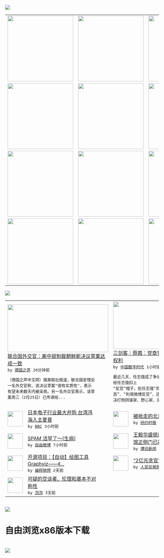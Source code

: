 

<a href="https://github.com/greatfire/z/raw/master/FreeBrowser.apk"><img src="https://raw.githubusercontent.com/greatfire/wiki/master/x/header.png" /></a><table><tr><td width="262" align="center" valign="center"><a href="https://github.com/greatfire/wiki/wiki/nyt" title="纽约时报中文网 国际纵览"><img src="https://raw.githubusercontent.com/greatfire/wiki/master/x/nyt_flag.png" width="215"/></a></td><td width="262" align="center" valign="center"><a href="https://github.com/greatfire/wiki/wiki/dw" title=""><img src="https://raw.githubusercontent.com/greatfire/wiki/master/x/dw_flag.png" width="215"/></a></td><td width="262" align="center" valign="center"><a href="https://github.com/greatfire/wiki/wiki/rmjd" title=""><img src="https://raw.githubusercontent.com/greatfire/wiki/master/x/rmjd_flag.png" width="215"/></a></td></tr><tr><td width="262" align="center" valign="center"><a href="https://github.com/paopaonetizen/website" title="泡泡 - 未经审查的互联网信息"><img src="https://raw.githubusercontent.com/greatfire/wiki/master/x/pp_flag.png" width="215"/></a></td><td width="262" align="center" valign="center"><a href="https://github.com/getlantern/mirror" title="以及自由微博和GreatFire.org官方中文论坛"><img src="https://raw.githubusercontent.com/greatfire/wiki/master/x/lantern_flag.png" width="215"/></a></td><td width="262" align="center" valign="center"><a href="https://github.com/cdtmirrors/m/" title=""><img src="https://raw.githubusercontent.com/greatfire/wiki/master/x/cdt_flag.png" width="215"/></a></td></tr><tr><td width="262" align="center" valign="center"><a href="https://github.com/program-think/blog" title="编程随想的博客"><img src="https://raw.githubusercontent.com/greatfire/wiki/master/x/pt_flag.png" width="215"/></a></td><td width="262" align="center" valign="center"><a href="https://github.com/greatfire/wiki/wiki/bbc" title=""><img src="https://raw.githubusercontent.com/greatfire/wiki/master/x/bbc_flag.png" width="215"/></a></td><td width="262" align="center" valign="center"><a href="https://github.com/freeweibo/s" title="自由微博 - 匿名和不受屏蔽的新浪微博搜索"><img src="https://raw.githubusercontent.com/greatfire/wiki/master/x/fw_flag.png" width="215"/></a></td></tr><tr><td width="262" align="center" valign="center"><a href="https://github.com/greatfire/wiki/wiki/google" title=""><img src="https://raw.githubusercontent.com/greatfire/wiki/master/x/google_flag.png" width="215"/></a></td><td width="262" align="center" valign="center"><a href="https://github.com/bxnews/boxun" title=""><img src="https://raw.githubusercontent.com/greatfire/wiki/master/x/bx_flag.png" width="215"/></a></td><td width="262" align="center" valign="center"><a href="https://github.com/greatfire/wiki/wiki/open-source" title="欢迎访问GreatFire.org开发者项目网站"><img src="https://raw.githubusercontent.com/greatfire/wiki/master/x/open-source_flag.png" width="215"/></a></td></tr></table><img src="https://raw.githubusercontent.com/greatfire/wiki/master/x/newsfeed text.png" /><table cols="4"><tr><td colspan="2" width="380"><a href="http://dw.com/p/1I1SH?maca=chi-GK-text-greatfire-all-chinese-15625-xml-mrss"><img src="http://www.dw.com/image/0,,18964169_302,00.jpg" width="330" height="156"/></a></br><a href="http://dw.com/p/1I1SH?maca=chi-GK-text-greatfire-all-chinese-15625-xml-mrss">联合国外交官：美中就制裁朝鲜新决议草案达<br/>成一致</a></br><kbd> by <a href="http://dw.de">德国之声</a> 26分钟前 </kbd></br><pre>（德国之声中文网）据美联社报道，联合国安理会<br/>一名外交官称，该决议草案"很有实质性"，表示<br/>有望未来数天内被采用。另一名外交官表示，该草<br/>案周三（2月25日）已传递给...</pre></td><td colspan="2" width="380"><a href="http://feedproxy.google.com/~r/chinadigitaltimes/IyPt/~3/N3Nmj9eGUtc/"><img src="http://i0.wp.com/chinadigitaltimes.net/chinese/files/2016/02/Cbj886zUcAAugqx.jpg_large.jpg?resize=550%2C202" width="330" height="156"/></a></br><a href="http://feedproxy.google.com/~r/chinadigitaltimes/IyPt/~3/N3Nmj9eGUtc/">三剑客｜蔡霞：党章党规保护任志强们的党员<br/>权利</a></br><kbd> by <a href="http://chinadigitaltimes.net/chinese/">中国数字时代</a> 1小时前 </kbd></br><pre>最近几天，任志强成了争论的焦点人物，一些文章<br/>给任志强扣上 “反党”帽子，批任志强“用心险<br/>恶”、“利用微博反党”，还有的文章题目是“坚<br/>决打倒阴谋家、野心家、资本翻...</pre></td></tr><tr><td><img src="http://a.files.bbci.co.uk/worldservice/live/assets/images/2016/02/04/160204141240_sharp_144x81_cna_nocredit.jpg" width="50" height="50"/></td><td width="280"><a href="http://www.bbc.com/zhongwen/simp/business/2016/02/160225_foxconn_sharp">日本电子行业最大并购 台湾鸿<br/>海入主夏普</a></br><kbd> by <a href="http://www.bbc.co.uk/zhongwen/simp">BBC</a> 3小时前 </kbd></td><td><img src="http://static01.nyt.com/images/2016/02/25/world/asia/25chinaguidedog01/25chinaguidedog01-articleInline.jpg" width="50" height="50"/></td><td width="280"><a href="https://d3qlz4p8smvoli.cloudfront.net/china/20160225/c25chinaguidedog/">被抢走的北京导盲犬失而复得</a></br><kbd> by <a href="http://m.cn.nytimes.com/">纽约时报</a> 6小时前 </kbd></td></tr><tr><td><img src="https://raw.githubusercontent.com/greatfire/wiki/master/x/fw_logo.png" width="50" height="50"/></td><td width="280"><a href="https://freeweibo.com/weibo/3946316416056606">SPAM 活早了～[生病]</a></br><kbd> by <a href="https://freeweibo.com/">自由微博</a> 7小时前 </kbd></td><td><img src="http://www.boxun.com/news/images/2016/02/201602240940intl1.jpg" width="50" height="50"/></td><td width="280"><a href="http://www.boxun.com/news/gb/intl/2016/02/201602240940.shtml">王毅华盛顿难逃访民追堵现大使<br/>馆正侧门已被访民堵住请...</a></br><kbd> by <a href="http://www.boxun.com">博讯新闻</a> 1天前 </kbd></td></tr><tr><td><img src="http://lh4.googleusercontent.com/fkVpNoNysQXG3Q9ZNUZPW6QwNcXa0Qu_aE0TSSHFIczPC7PLjPpu1QIOtbt04qBrTZAUlxDSvvekxE_pDQ2WDKbaufdDw0J0BDVg2WAHSA6DSBa_FnWmTAfxHyEJxxL5uSuxrkzLr48" width="50" height="50"/></td><td width="280"><a href="http://feedproxy.google.com/~r/programthink/~3/Efk8QUhZSS0/opensource-review-graphviz.html">开源项目：【自动】绘图工具 <br/>Graphviz——《...</a></br><kbd> by <a href="http://program-think.blogspot.com">编程随想</a> 2天前 </kbd></td><td><img src="http://www.rmjdw.com/uploads/allimg/160223/10101CB7-0.jpg" width="50" height="50"/></td><td width="280"><a href="http://www.rmjdw.com//fanfuqianshao/20160223/15516.html">“2亿元贪官”开罚单不手软 </a></br><kbd> by <a href="http://www.rmjdw.com/">人民监督网</a> 2天前 </kbd></td></tr><tr><td><img src="https://raw.githubusercontent.com/greatfire/wiki/master/x/pp_logo.png" width="50" height="50"/></td><td width="280"><a href="https://pao-pao.net/article/675">可疑的空谈者、伦理和基本不对<br/>称性</a></br><kbd> by <a href="https://pao-pao.net">泡泡</a> 3天前 </kbd></td></table></br><a href="https://github.com/greatfire/z/raw/master/FreeBrowser.apk"><img src="https://raw.githubusercontent.com/greatfire/wiki/master/x/download app.png" /></a><h1>自由浏览x86版本下载<h1><a href="https://github.com/greatfire/z/raw/master/FreeBrowser-x86.apk"><img src="https://raw.githubusercontent.com/greatfire/images/master/fb86.qr.png" /></a>